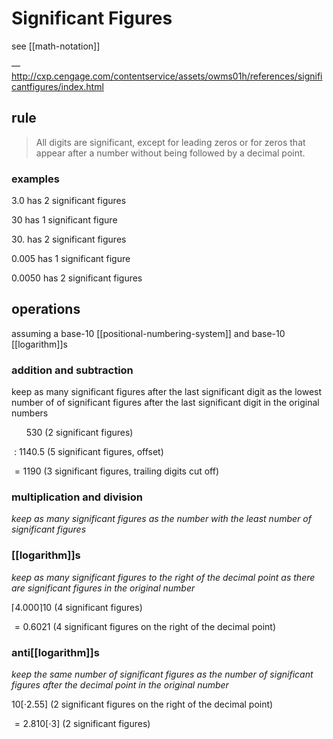 # Significant Figures

see [[math-notation]]

&mdash; <http://cxp.cengage.com/contentservice/assets/owms01h/references/significantfigures/index.html>

## rule

> All digits are significant, except for leading zeros or for zeros that appear after a number without being followed by a decimal point.

### examples

$3.0$ has 2 significant figures

$30$ has 1 significant figure

$30.$ has 2 significant figures

$0.005$ has 1 significant figure

$0.0050$ has 2 significant figures

## operations

assuming a base-10 [[positional-numbering-system]] and base-10 [[logarithm]]s

### addition and subtraction

keep as many significant figures after the last significant digit as the lowest number of of significant figures after the last significant digit in the original numbers

$\ \ \ \ \ \ 530$ (2 significant figures)

$\ : \ 1140.5$ (5 significant figures, offset)

$=1190$ (3 significant figures, trailing digits cut off)

### multiplication and division

_keep as many significant figures as the number with the least number of significant figures_

### [[logarithm]]s

_keep as many significant figures to the right of the decimal point as there are significant figures in the original number_

$\lceil 4.000 \rceil 10$ (4 significant figures)

$= 0.6021$ (4 significant figures on the right of the decimal point)

### anti[[logarithm]]s

_keep the same number of significant figures as the number of significant figures after the decimal point in the original number_

$10[\cdot 2.55]$ (2 significant figures on the right of the decimal point)

$= 2.8 10[\cdot 3]$ (2 significant figures)

